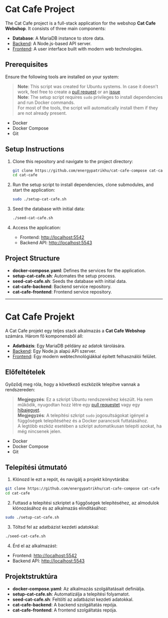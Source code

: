 # Cat Cafe Project

The Cat Cafe project is a full-stack application for the webshop **Cat Cafe Webshop**. It consists of three main components:
- **Database**: A MariaDB instance to store data.
- [Backend](https://github.com/energypatrikhu/cat-cafe-backend.git): A Node.js-based API server.
- [Frontend](https://github.com/Sy-Anna/CatCafeFrontend): A user interface built with modern web technologies.

## Prerequisites

Ensure the following tools are installed on your system:
> **Note**: This script was created for Ubuntu systems. In case it doesn't work, feel free to create a [pull request](https://github.com/energypatrikhu/cat-cafe-compose/pulls) or an [issue](https://github.com/energypatrikhu/cat-cafe-compose/issues)<br>
> **Note**: The setup script requires `sudo` privileges to install dependencies and run Docker commands.<br>
> For most of the tools, the script will automatically install them if they are not already present.
- Docker
- Docker Compose
- Git

## Setup Instructions

1. Clone this repository and navigate to the project directory:
   ```bash
   git clone https://github.com/energypatrikhu/cat-cafe-compose cat-cafe
   cd cat-cafe
   ```

2. Run the setup script to install dependencies, clone submodules, and start the application:
   ```bash
   sudo ./setup-cat-cafe.sh
   ```

3. Seed the database with initial data:
   ```bash
   ./seed-cat-cafe.sh
   ```

4. Access the application:
   - Frontend: [http://localhost:5542](http://localhost:5542)
   - Backend API: [http://localhost:5543](http://localhost:5543)

## Project Structure

- **docker-compose.yaml**: Defines the services for the application.
- **setup-cat-cafe.sh**: Automates the setup process.
- **seed-cat-cafe.sh**: Seeds the database with initial data.
- **cat-cafe-backend**: Backend service repository.
- **cat-cafe-frontend**: Frontend service repository.

---

# Cat Cafe Projekt

A Cat Cafe projekt egy teljes stack alkalmazás a **Cat Cafe Webshop** számára. Három fő komponensből áll:
- **Adatbázis**: Egy MariaDB példány az adatok tárolására.
- [Backend](https://github.com/energypatrikhu/cat-cafe-backend): Egy Node.js alapú API szerver.
- [Frontend](https://github.com/Sy-Anna/CatCafeFrontend): Egy modern webtechnológiákkal épített felhasználói felület.

## Előfeltételek

Győződj meg róla, hogy a következő eszközök telepítve vannak a rendszereden:
> **Megjegyzés**: Ez a szkript Ubuntu rendszerekhez készült. Ha nem működik, nyugodtan hozz létre egy [pull requestet](https://github.com/energypatrikhu/cat-cafe-compose/pulls) vagy egy [hibajegyet](https://github.com/energypatrikhu/cat-cafe-compose/issues).<br>
> **Megjegyzés**: A telepítési szkript `sudo` jogosultságokat igényel a függőségek telepítéséhez és a Docker parancsok futtatásához.<br>
> A legtöbb eszköz esetében a szkript automatikusan telepíti azokat, ha még nincsenek jelen.
- Docker
- Docker Compose
- Git

## Telepítési útmutató

1. Klónozd le ezt a repót, és navigálj a projekt könyvtárába:
  ```bash
  git clone https://github.com/energypatrikhu/cat-cafe-compose cat-cafe
  cd cat-cafe
  ```

2. Futtasd a telepítési szkriptet a függőségek telepítéséhez, az almodulok klónozásához és az alkalmazás elindításához:
  ```bash
  sudo ./setup-cat-cafe.sh
  ```

3. Töltsd fel az adatbázist kezdeti adatokkal:
  ```bash
  ./seed-cat-cafe.sh
  ```

4. Érd el az alkalmazást:
  - Frontend: [http://localhost:5542](http://localhost:5542)
  - Backend API: [http://localhost:5543](http://localhost:5543)

## Projektstruktúra

- **docker-compose.yaml**: Az alkalmazás szolgáltatásait definiálja.
- **setup-cat-cafe.sh**: Automatizálja a telepítési folyamatot.
- **seed-cat-cafe.sh**: Feltölti az adatbázist kezdeti adatokkal.
- **cat-cafe-backend**: A backend szolgáltatás repója.
- **cat-cafe-frontend**: A frontend szolgáltatás repója.
